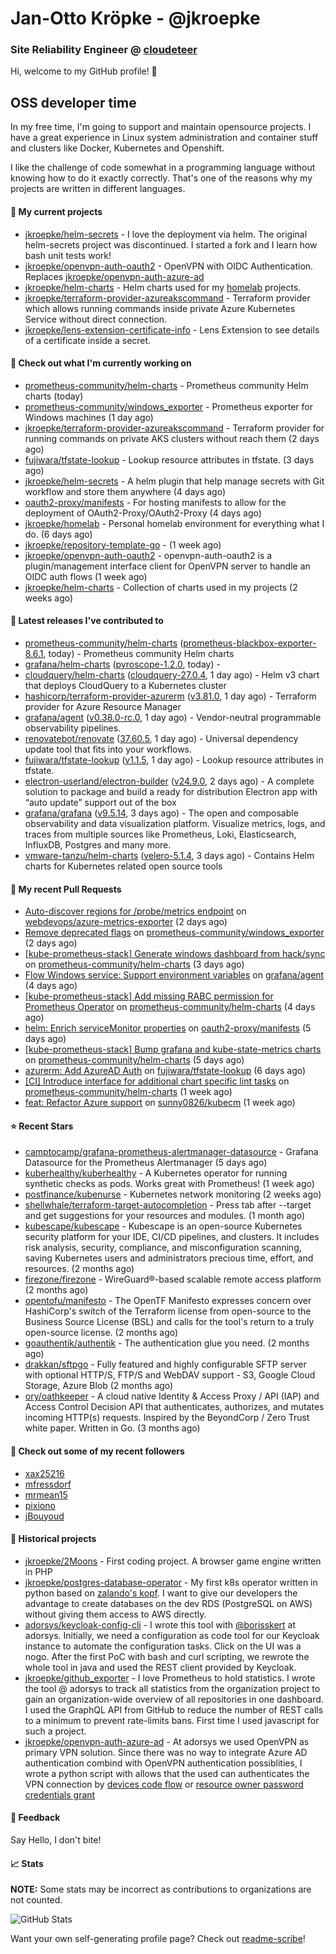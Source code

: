 # Jan-Otto Kröpke - @jkroepke
### Site Reliability Engineer @ [cloudeteer](https://cloudeteer.de/)

Hi, welcome to my GitHub profile! 👋

## OSS developer time
In my free time, I'm going to support and maintain opensource projects. I have a great experience in Linux system administration and container stuff and clusters like Docker, Kubernetes and Openshift.

I like the challenge of code somewhat in a programming language without knowing how to do it exactly correctly. That's one of the reasons why my projects are written in different languages.

#### 🌱 My current projects
- [jkroepke/helm-secrets](https://github.com/jkroepke/helm-secrets) - I love the deployment via helm. The original helm-secrets project was discontinued. I started a fork and I learn how bash unit tests work!
- [jkroepke/openvpn-auth-oauth2](https://github.com/jkroepke/openvpn-auth-oauth2) - OpenVPN with OIDC Authentication. Replaces  [jkroepke/openvpn-auth-azure-ad](https://github.com/jkroepke/openvpn-auth-azure-ad) 
- [jkroepke/helm-charts](https://github.com/jkroepke/helm-charts) - Helm charts used for my [homelab](https://github.com/jkroepke/homelab) projects.
- [jkroepke/terraform-provider-azureakscommand](https://github.com/jkroepke/terraform-provider-azureakscommand) - Terraform provider which allows running commands inside private Azure Kubernetes Service without direct connection.
- [jkroepke/lens-extension-certificate-info](https://github.com/jkroepke/lens-extension-certificate-info) - Lens Extension to see details of a certificate inside a secret.

#### 👷 Check out what I'm currently working on

- [prometheus-community/helm-charts](https://github.com/prometheus-community/helm-charts) - Prometheus community Helm charts (today)
- [prometheus-community/windows_exporter](https://github.com/prometheus-community/windows_exporter) - Prometheus exporter for Windows machines (1 day ago)
- [jkroepke/terraform-provider-azureakscommand](https://github.com/jkroepke/terraform-provider-azureakscommand) - Terraform provider for running commands on private AKS clusters without reach them (2 days ago)
- [fujiwara/tfstate-lookup](https://github.com/fujiwara/tfstate-lookup) - Lookup resource attributes in tfstate. (3 days ago)
- [jkroepke/helm-secrets](https://github.com/jkroepke/helm-secrets) - A helm plugin that help manage secrets with Git workflow and store them anywhere (4 days ago)
- [oauth2-proxy/manifests](https://github.com/oauth2-proxy/manifests) - For hosting manifests to allow for the deployment of OAuth2-Proxy/OAuth2-Proxy (4 days ago)
- [jkroepke/homelab](https://github.com/jkroepke/homelab) - Personal homelab environment for everything what I do. (6 days ago)
- [jkroepke/repository-template-go](https://github.com/jkroepke/repository-template-go) -  (1 week ago)
- [jkroepke/openvpn-auth-oauth2](https://github.com/jkroepke/openvpn-auth-oauth2) - openvpn-auth-oauth2 is a plugin/management interface client for OpenVPN server to handle an OIDC auth flows (1 week ago)
- [jkroepke/helm-charts](https://github.com/jkroepke/helm-charts) - Collection of charts used in my projects (2 weeks ago)

#### 🔭 Latest releases I've contributed to

- [prometheus-community/helm-charts](https://github.com/prometheus-community/helm-charts) ([prometheus-blackbox-exporter-8.6.1](https://github.com/prometheus-community/helm-charts/releases/tag/prometheus-blackbox-exporter-8.6.1), today) - Prometheus community Helm charts
- [grafana/helm-charts](https://github.com/grafana/helm-charts) ([pyroscope-1.2.0](https://github.com/grafana/helm-charts/releases/tag/pyroscope-1.2.0), today) - 
- [cloudquery/helm-charts](https://github.com/cloudquery/helm-charts) ([cloudquery-27.0.4](https://github.com/cloudquery/helm-charts/releases/tag/cloudquery-27.0.4), 1 day ago) - Helm v3 chart that deploys CloudQuery to a Kubernetes cluster
- [hashicorp/terraform-provider-azurerm](https://github.com/hashicorp/terraform-provider-azurerm) ([v3.81.0](https://github.com/hashicorp/terraform-provider-azurerm/releases/tag/v3.81.0), 1 day ago) - Terraform provider for Azure Resource Manager
- [grafana/agent](https://github.com/grafana/agent) ([v0.38.0-rc.0](https://github.com/grafana/agent/releases/tag/v0.38.0-rc.0), 1 day ago) - Vendor-neutral programmable observability pipelines.
- [renovatebot/renovate](https://github.com/renovatebot/renovate) ([37.60.5](https://github.com/renovatebot/renovate/releases/tag/37.60.5), 1 day ago) - Universal dependency update tool that fits into your workflows.
- [fujiwara/tfstate-lookup](https://github.com/fujiwara/tfstate-lookup) ([v1.1.5](https://github.com/fujiwara/tfstate-lookup/releases/tag/v1.1.5), 1 day ago) - Lookup resource attributes in tfstate.
- [electron-userland/electron-builder](https://github.com/electron-userland/electron-builder) ([v24.9.0](https://github.com/electron-userland/electron-builder/releases/tag/v24.9.0), 2 days ago) - A complete solution to package and build a ready for distribution Electron app with “auto update” support out of the box
- [grafana/grafana](https://github.com/grafana/grafana) ([v9.5.14](https://github.com/grafana/grafana/releases/tag/v9.5.14), 3 days ago) - The open and composable observability and data visualization platform. Visualize metrics, logs, and traces from multiple sources like Prometheus, Loki, Elasticsearch, InfluxDB, Postgres and many more. 
- [vmware-tanzu/helm-charts](https://github.com/vmware-tanzu/helm-charts) ([velero-5.1.4](https://github.com/vmware-tanzu/helm-charts/releases/tag/velero-5.1.4), 3 days ago) - Contains Helm charts for Kubernetes related open source tools

#### 🔨 My recent Pull Requests

- [Auto-discover regions for /probe/metrics endpoint](https://github.com/webdevops/azure-metrics-exporter/pull/68) on [webdevops/azure-metrics-exporter](https://github.com/webdevops/azure-metrics-exporter) (2 days ago)
- [Remove deprecated flags](https://github.com/prometheus-community/windows_exporter/pull/1337) on [prometheus-community/windows_exporter](https://github.com/prometheus-community/windows_exporter) (2 days ago)
- [[kube-prometheus-stack] Generate windows dashboard from hack/sync](https://github.com/prometheus-community/helm-charts/pull/4013) on [prometheus-community/helm-charts](https://github.com/prometheus-community/helm-charts) (3 days ago)
- [Flow Windows service: Support environment variables](https://github.com/grafana/agent/pull/5762) on [grafana/agent](https://github.com/grafana/agent) (4 days ago)
- [[kube-prometheus-stack] Add missing RABC permission for Prometheus Operator](https://github.com/prometheus-community/helm-charts/pull/4005) on [prometheus-community/helm-charts](https://github.com/prometheus-community/helm-charts) (4 days ago)
- [helm: Enrich serviceMonitor properties](https://github.com/oauth2-proxy/manifests/pull/170) on [oauth2-proxy/manifests](https://github.com/oauth2-proxy/manifests) (5 days ago)
- [[kube-prometheus-stack] Bump grafana and kube-state-metrics charts](https://github.com/prometheus-community/helm-charts/pull/4000) on [prometheus-community/helm-charts](https://github.com/prometheus-community/helm-charts) (5 days ago)
- [azurerm: Add AzureAD Auth](https://github.com/fujiwara/tfstate-lookup/pull/144) on [fujiwara/tfstate-lookup](https://github.com/fujiwara/tfstate-lookup) (6 days ago)
- [[CI] Introduce interface for additional chart specific lint tasks](https://github.com/prometheus-community/helm-charts/pull/3987) on [prometheus-community/helm-charts](https://github.com/prometheus-community/helm-charts) (1 week ago)
- [feat: Refactor Azure support](https://github.com/sunny0826/kubecm/pull/800) on [sunny0826/kubecm](https://github.com/sunny0826/kubecm) (1 week ago)

#### ⭐ Recent Stars

- [camptocamp/grafana-prometheus-alertmanager-datasource](https://github.com/camptocamp/grafana-prometheus-alertmanager-datasource) - Grafana Datasource for the Prometheus Alertmanager (5 days ago)
- [kuberhealthy/kuberhealthy](https://github.com/kuberhealthy/kuberhealthy) - A Kubernetes operator for running synthetic checks as pods. Works great with Prometheus! (1 week ago)
- [postfinance/kubenurse](https://github.com/postfinance/kubenurse) - Kubernetes network monitoring (2 weeks ago)
- [shellwhale/terraform-target-autocompletion](https://github.com/shellwhale/terraform-target-autocompletion) - Press tab after --target and get suggestions for your resources and modules. (1 month ago)
- [kubescape/kubescape](https://github.com/kubescape/kubescape) - Kubescape is an open-source Kubernetes security platform for your IDE, CI/CD pipelines, and clusters. It includes risk analysis, security, compliance, and misconfiguration scanning, saving Kubernetes users and administrators precious time, effort, and resources. (2 months ago)
- [firezone/firezone](https://github.com/firezone/firezone) - WireGuard®-based scalable remote access platform (2 months ago)
- [opentofu/manifesto](https://github.com/opentofu/manifesto) - The OpenTF Manifesto expresses concern over HashiCorp&#39;s switch of the Terraform license from open-source to the Business Source License (BSL) and calls for the tool&#39;s return to a truly open-source license. (2 months ago)
- [goauthentik/authentik](https://github.com/goauthentik/authentik) - The authentication glue you need. (2 months ago)
- [drakkan/sftpgo](https://github.com/drakkan/sftpgo) - Fully featured and highly configurable SFTP server with optional HTTP/S, FTP/S and WebDAV support - S3, Google Cloud Storage, Azure Blob (2 months ago)
- [ory/oathkeeper](https://github.com/ory/oathkeeper) - A cloud native Identity &amp; Access Proxy / API (IAP) and Access Control Decision API that authenticates, authorizes, and mutates incoming HTTP(s) requests. Inspired by the BeyondCorp / Zero Trust white paper. Written in Go. (3 months ago)

#### 👯 Check out some of my recent followers

- [xax25216](https://github.com/xax25216)
- [mfressdorf](https://github.com/mfressdorf)
- [mrmean15](https://github.com/mrmean15)
- [pixiono](https://github.com/pixiono)
- [jBouyoud](https://github.com/jBouyoud)

#### 📜 Historical projects
- [jkroepke/2Moons](https://github.com/jkroepke/2Moons) - First coding project. A browser game engine written in PHP
- [jkroepke/postgres-database-operator](https://github.com/jkroepke/postgres-database-operator) - My first k8s operator written in python based on [zalando's kopf](https://github.com/zalando-incubator/kopf). I want to give our developers the advantage to create databases on the dev RDS (PostgreSQL on AWS) without giving them access to AWS directly.
- [adorsys/keycloak-config-cli](https://github.com/adorsys/keycloak-config-cli) - I wrote this tool with [@borisskert](https://github.com/borisskert) at adorsys. Initially, we need a configuration as code tool for our Keycloak instance to automate the configuration tasks. Click on the UI was a nogo. After the first PoC with bash and curl scripting, we rewrote the whole tool in java and used the REST client provided by Keycloak.
- [jkroepke/github_exporter](https://github.com/jkroepke/github_exporter) - I love Prometheus to hold statistics. I wrote the tool @ adorsys to track all statistics from the organization project to gain an organization-wide overview of all repositories in one dashboard. I used the GraphQL API from GitHub to reduce the number of REST calls to a minimum to prevent rate-limits bans. First time I used javascript for such a project.
- [jkroepke/openvpn-auth-azure-ad](https://github.com/jkroepke/openvpn-auth-azure-ad) - At adorsys we used OpenVPN as primary VPN solution. Since there was no way to integrate Azure AD authentication combind with OpenVPN authentication possiblities, I wrote a python script with allows that the used can authenticates the VPN connection by [devices code flow](https://docs.microsoft.com/en-us/azure/active-directory/develop/v2-oauth2-device-code) or [resource owner password credentials grant](https://docs.microsoft.com/en-us/azure/active-directory/develop/v2-oauth-ropc)

#### 💬 Feedback

Say Hello, I don't bite!

#### 📈 Stats

**NOTE:** Some stats may be incorrect as contributions to organizations
are not counted.

![GitHub Stats](https://github-readme-stats.vercel.app/api?username=jkroepke&count_private=false&theme=tokyonight&show_icons=true)

Want your own self-generating profile page? Check out [readme-scribe](https://github.com/muesli/readme-scribe)!
